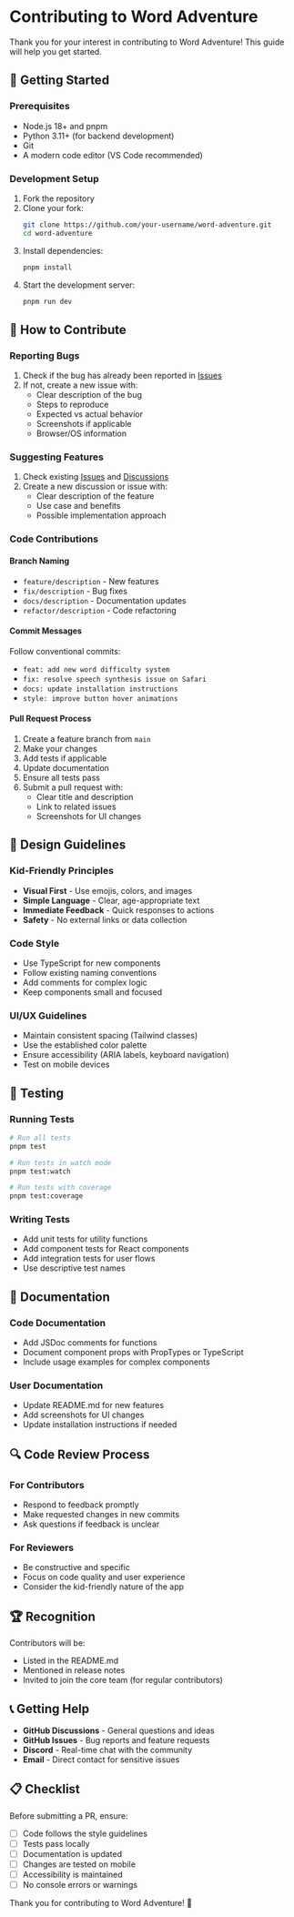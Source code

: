 # Contributing to Word Adventure

Thank you for your interest in contributing to Word Adventure! This guide will help you get started.

## 🚀 Getting Started

### Prerequisites
- Node.js 18+ and pnpm
- Python 3.11+ (for backend development)
- Git
- A modern code editor (VS Code recommended)

### Development Setup
1. Fork the repository
2. Clone your fork:
   ```bash
   git clone https://github.com/your-username/word-adventure.git
   cd word-adventure
   ```
3. Install dependencies:
   ```bash
   pnpm install
   ```
4. Start the development server:
   ```bash
   pnpm run dev
   ```

## 🎯 How to Contribute

### Reporting Bugs
1. Check if the bug has already been reported in [Issues](https://github.com/your-repo/issues)
2. If not, create a new issue with:
   - Clear description of the bug
   - Steps to reproduce
   - Expected vs actual behavior
   - Screenshots if applicable
   - Browser/OS information

### Suggesting Features
1. Check existing [Issues](https://github.com/your-repo/issues) and [Discussions](https://github.com/your-repo/discussions)
2. Create a new discussion or issue with:
   - Clear description of the feature
   - Use case and benefits
   - Possible implementation approach

### Code Contributions

#### Branch Naming
- `feature/description` - New features
- `fix/description` - Bug fixes
- `docs/description` - Documentation updates
- `refactor/description` - Code refactoring

#### Commit Messages
Follow conventional commits:
- `feat: add new word difficulty system`
- `fix: resolve speech synthesis issue on Safari`
- `docs: update installation instructions`
- `style: improve button hover animations`

#### Pull Request Process
1. Create a feature branch from `main`
2. Make your changes
3. Add tests if applicable
4. Update documentation
5. Ensure all tests pass
6. Submit a pull request with:
   - Clear title and description
   - Link to related issues
   - Screenshots for UI changes

## 🎨 Design Guidelines

### Kid-Friendly Principles
- **Visual First** - Use emojis, colors, and images
- **Simple Language** - Clear, age-appropriate text
- **Immediate Feedback** - Quick responses to actions
- **Safety** - No external links or data collection

### Code Style
- Use TypeScript for new components
- Follow existing naming conventions
- Add comments for complex logic
- Keep components small and focused

### UI/UX Guidelines
- Maintain consistent spacing (Tailwind classes)
- Use the established color palette
- Ensure accessibility (ARIA labels, keyboard navigation)
- Test on mobile devices

## 🧪 Testing

### Running Tests
```bash
# Run all tests
pnpm test

# Run tests in watch mode
pnpm test:watch

# Run tests with coverage
pnpm test:coverage
```

### Writing Tests
- Add unit tests for utility functions
- Add component tests for React components
- Add integration tests for user flows
- Use descriptive test names

## 📝 Documentation

### Code Documentation
- Add JSDoc comments for functions
- Document component props with PropTypes or TypeScript
- Include usage examples for complex components

### User Documentation
- Update README.md for new features
- Add screenshots for UI changes
- Update installation instructions if needed

## 🔍 Code Review Process

### For Contributors
- Respond to feedback promptly
- Make requested changes in new commits
- Ask questions if feedback is unclear

### For Reviewers
- Be constructive and specific
- Focus on code quality and user experience
- Consider the kid-friendly nature of the app

## 🏆 Recognition

Contributors will be:
- Listed in the README.md
- Mentioned in release notes
- Invited to join the core team (for regular contributors)

## 📞 Getting Help

- **GitHub Discussions** - General questions and ideas
- **GitHub Issues** - Bug reports and feature requests
- **Discord** - Real-time chat with the community
- **Email** - Direct contact for sensitive issues

## 📋 Checklist

Before submitting a PR, ensure:
- [ ] Code follows the style guidelines
- [ ] Tests pass locally
- [ ] Documentation is updated
- [ ] Changes are tested on mobile
- [ ] Accessibility is maintained
- [ ] No console errors or warnings

Thank you for contributing to Word Adventure! 🌟

